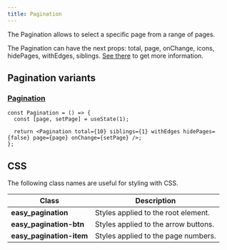 ```yaml
---
title: Pagination
---
```


The Pagination allows to select a specific page from a range of pages.

The Pagination can have the next props: total, page, onChange, icons, hidePages, withEdges, siblings. [See there](/storybook/?path=/docs/core-pagination--docs) to get more information.

## Pagination variants

### [Pagination](/storybook/?path=/story/core-pagination--default-pagination)

```tsx
const Pagination = () => {
  const [page, setPage] = useState(1);

  return <Pagination total={10} siblings={1} withEdges hidePages={false} page={page} onChange={setPage} />;
};
```

## CSS

The following class names are useful for styling with CSS.

| Class                    | Description                          |
| ------------------------ | ------------------------------------ |
| **easy_pagination**      | Styles applied to the root element.  |
| **easy_pagination-btn**  | Styles applied to the arrow buttons. |
| **easy_pagination-item** | Styles applied to the page numbers.  |
